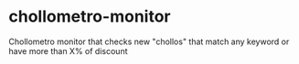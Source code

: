 # chollometro-monitor
Chollometro monitor that checks new "chollos" that match any keyword or have more than X% of discount
